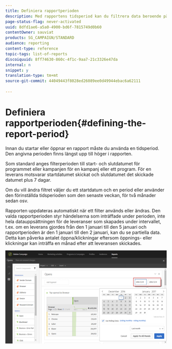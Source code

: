 ```yaml
---
title: Definiera rapportperioden
description: Med rapportens tidsperiod kan du filtrera data beroende på vilka datum som har valts.
page-status-flag: never-activated
uuid: 8dfd1ae6-a5a0-4900-bd6f-7815749d0b60
contentOwner: sauviat
products: SG_CAMPAIGN/STANDARD
audience: reporting
content-type: reference
topic-tags: list-of-reports
discoiquuid: 8ff74630-860c-4f1c-9aa7-21c3326e47da
internal: n
snippet: y
translation-type: tm+mt
source-git-commit: 44049443f8028ed26089ee0d49944ebac6a62111

---
```



# Definiera rapportperioden{#defining-the-report-period}

Innan du startar eller öppnar en rapport måste du använda en tidsperiod. Den angivna perioden finns längst upp till höger i rapporten.

Som standard anges filterperioden till start- och slutdatumet för programmet eller kampanjen för en kampanj eller ett program. För en leverans motsvarar startdatumet skickat och slutdatumet det skickade datumet plus 7 dagar.

Om du vill ändra filtret väljer du ett startdatum och en period eller använder den förinställda tidsperioden som den senaste veckan, för två månader sedan osv.

Rapporten uppdateras automatiskt när ett filter används eller ändras. Den valda rapportperioden styr händelserna som inträffade under perioden, inte hela datauppsättningen för de leveranser som skapades under intervallet, t.ex. om en leverans gjordes från den 1 januari till den 5 januari och rapportperioden är den 1 januari till den 2 januari, kan du se partiella data. Detta kan påverka antalet öppna/klickningar eftersom öppnings- eller klickningar kan inträffa en månad efter att leveransen skickades.

![](assets/campaign_reports_5.png)
